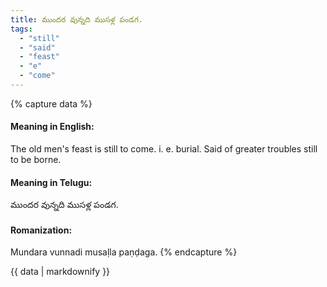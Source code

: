 ```yaml
---
title: ముందర వున్నది ముసళ్ల పండగ.
tags:
  - "still"
  - "said"
  - "feast"
  - "e"
  - "come"
---
```


{% capture data %}
#### Meaning in English:
The old men's feast is still to come.
i. e. burial.
Said of greater troubles still to be borne.

#### Meaning in Telugu:
ముందర వున్నది ముసళ్ల పండగ.

#### Romanization:
Mundara vunnadi musaḷla paṇḍaga.
{% endcapture %}

{{ data | markdownify }}

